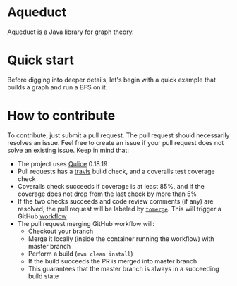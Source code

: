 # Aqueduct

Aqueduct is a Java library for graph theory.

# Quick start
Before digging into deeper details, let's begin with a quick example that builds a graph and run a BFS on it.

# How to contribute
To contribute, just submit a pull request. The pull request should necessarily resolves an issue. Feel free to create an issue if your pull request does not solve an existing issue. Keep in mind that:
* The project uses [Qulice](https://www.qulice.com/) 0.18.19
* Pull requests has a [travis](https://github.com/HDouss/aqueduct/blob/master/.travis.yml) build check, and a coveralls test coverage check
* Coveralls check succeeds if coverage is at least 85%, and if the coverage does not drop from the last check by more than 5%
* If the two checks succeeds and code review comments (if any) are resolved, the pull request will be labeled by [`tomerge`](https://github.com/HDouss/aqueduct/labels/tomerge). This will trigger a GitHub [workflow](https://github.com/HDouss/aqueduct/blob/master/.github/workflows/merge-pr.yml)
* The pull request merging GitHub workflow will:
  * Checkout your branch
  * Merge it locally (inside the container running the workflow) with master branch
  * Perform a build (`mvn clean install`)
  * If the build succeeds the PR is merged into master branch
  * This guarantees that the master branch is always in a succeeding build state
